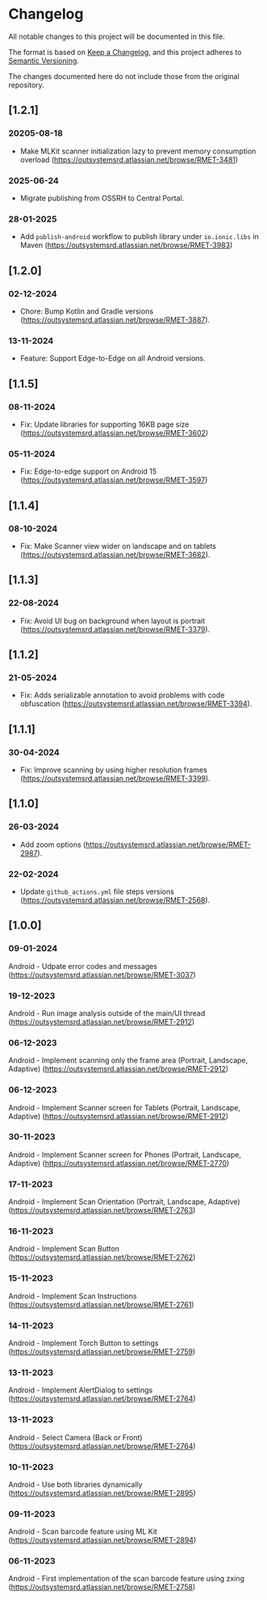 # Changelog
All notable changes to this project will be documented in this file.

The format is based on [Keep a Changelog](https://keepachangelog.com/en/1.0.0/),
and this project adheres to [Semantic Versioning](https://semver.org/spec/v2.0.0.html).

The changes documented here do not include those from the original repository.

## [1.2.1]

### 20205-08-18

- Make MLKit scanner initialization lazy to prevent memory consumption overload (https://outsystemsrd.atlassian.net/browse/RMET-3481)

### 2025-06-24

- Migrate publishing from OSSRH to Central Portal.

### 28-01-2025
- Add `publish-android` workflow to publish library under `io.ionic.libs` in Maven (https://outsystemsrd.atlassian.net/browse/RMET-3983)

## [1.2.0]

### 02-12-2024
- Chore: Bump Kotlin and Gradle versions (https://outsystemsrd.atlassian.net/browse/RMET-3887).

### 13-11-2024
- Feature: Support Edge-to-Edge on all Android versions.

## [1.1.5]

### 08-11-2024
- Fix: Update libraries for supporting 16KB page size (https://outsystemsrd.atlassian.net/browse/RMET-3602)

### 05-11-2024
- Fix: Edge-to-edge support on Android 15 (https://outsystemsrd.atlassian.net/browse/RMET-3597)

## [1.1.4]

### 08-10-2024
- Fix: Make Scanner view wider on landscape and on tablets (https://outsystemsrd.atlassian.net/browse/RMET-3682).

## [1.1.3]

### 22-08-2024
- Fix: Avoid UI bug on background when layout is portrait (https://outsystemsrd.atlassian.net/browse/RMET-3379).

## [1.1.2]

### 21-05-2024
- Fix: Adds serializable annotation to avoid problems with code obfuscation (https://outsystemsrd.atlassian.net/browse/RMET-3394).

## [1.1.1]

### 30-04-2024
- Fix: Improve scanning by using higher resolution frames (https://outsystemsrd.atlassian.net/browse/RMET-3399).

## [1.1.0]

### 26-03-2024
- Add zoom options (https://outsystemsrd.atlassian.net/browse/RMET-2987).

### 22-02-2024
- Update `github_actions.yml` file steps versions (https://outsystemsrd.atlassian.net/browse/RMET-2568).

## [1.0.0]

### 09-01-2024
Android - Udpate error codes and messages (https://outsystemsrd.atlassian.net/browse/RMET-3037)

### 19-12-2023
Android - Run image analysis outside of the main/UI thread (https://outsystemsrd.atlassian.net/browse/RMET-2912)

### 06-12-2023
Android - Implement scanning only the frame area (Portrait, Landscape, Adaptive) (https://outsystemsrd.atlassian.net/browse/RMET-2912)

### 06-12-2023
Android - Implement Scanner screen for Tablets (Portrait, Landscape, Adaptive) (https://outsystemsrd.atlassian.net/browse/RMET-2912)

### 30-11-2023
Android - Implement Scanner screen for Phones (Portrait, Landscape, Adaptive) (https://outsystemsrd.atlassian.net/browse/RMET-2770)

### 17-11-2023
Android - Implement Scan Orientation (Portrait, Landscape, Adaptive) (https://outsystemsrd.atlassian.net/browse/RMET-2763)

### 16-11-2023
Android - Implement Scan Button (https://outsystemsrd.atlassian.net/browse/RMET-2762)

### 15-11-2023
Android - Implement Scan Instructions (https://outsystemsrd.atlassian.net/browse/RMET-2761)

### 14-11-2023
Android - Implement Torch Button to settings (https://outsystemsrd.atlassian.net/browse/RMET-2759)

### 13-11-2023
Android - Implement AlertDialog to settings (https://outsystemsrd.atlassian.net/browse/RMET-2764)

### 13-11-2023
Android - Select Camera (Back or Front) (https://outsystemsrd.atlassian.net/browse/RMET-2764)

### 10-11-2023
Android - Use both libraries dynamically (https://outsystemsrd.atlassian.net/browse/RMET-2895)

### 09-11-2023
Android - Scan barcode feature using ML Kit (https://outsystemsrd.atlassian.net/browse/RMET-2894)

### 06-11-2023
Android - First implementation of the scan barcode feature using zxing (https://outsystemsrd.atlassian.net/browse/RMET-2758)
